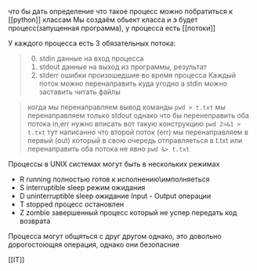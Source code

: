 что бы дать определение что такое процесс можно побратиться к [[python]] классам
Мы создаём обьект класса и э будет процесс(запущенная программа), у процесса есть [[потоки]]

У каждого процесса есть 3 обязательных потока:
> 0. stdin данные на вход процесса
> 1. stdout данные на выход из программы, результат
> 2. stderr ошибки произошедшие во время процесса
> Каждый поток можно перенаправить куда угодно а stdin можно заставить читать файлы


> когда мы перенаправляем вывод команды `pwd > t.txt` мы перенаправляем только stdout однако что бы перенеправить оба потока in,err нужно вписать вот такую конструкцию `pwd 2>&1 > t.txt` тут написанно что второй поток (err) мы перенаправляем в первый (out) который в свою очередь отправляеться в t.txt  или перенаправить оба потока не явно `pwd &> t.txt`




Процессы в UNIX системах могут быть в нескольких режимах
- R running полностью готов к исполнению\имполняеться
- S interruptible sleep режим ожидания 
- D uninterruptible sleep ожидание Input - Output операции
- T stopped процесс остановлен
- Z zombie завершенный процесс который не успер передать код возврата


Процесса могут общяться с друг другом однако, это довольно дорогостоющяя операция, однако они безопасние


[[IT]]